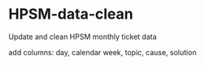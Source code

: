 # HPSM-data-clean
Update and clean HPSM monthly ticket data

add columns: day, calendar week, topic, cause, solution

